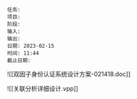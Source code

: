 	任务: 
	项目: 
	阶段: 
	输入: 
	输出: 
	日期: 2023-02-15
	时间: 11:44
	截止日期: 

![[双因子身份认证系统设计方案-021418.doc]]

![[关联分析详细设计.vpp]]

